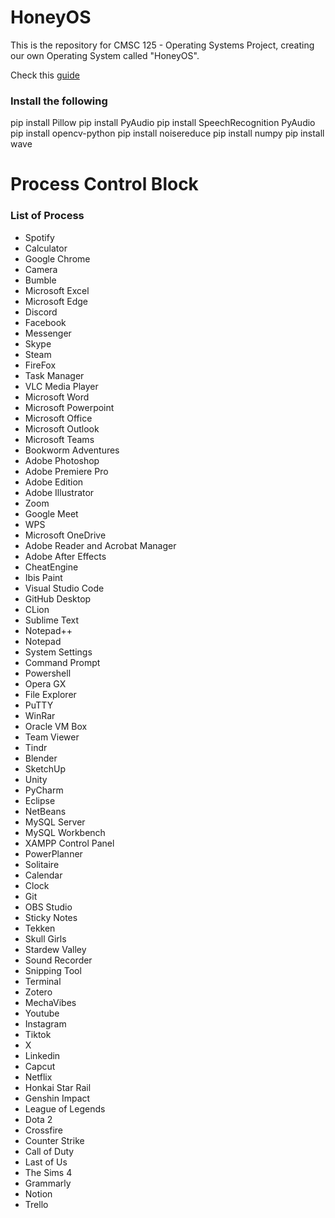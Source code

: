 # HoneyOS
This is the repository for CMSC 125 - Operating Systems Project, creating our own Operating System called "HoneyOS".

Check this [guide](https://docs.google.com/document/d/1kUrzteYyx8auVWL5AXtdf-8Lij3zD1IXBRL9RHT7Ho8/edit?usp=sharing)


### Install the following
pip install Pillow
pip install PyAudio
pip install SpeechRecognition PyAudio 
pip install opencv-python
pip install noisereduce
pip install numpy
pip install wave

# Process Control Block
### List of Process
* Spotify
* Calculator
* Google Chrome
* Camera
* Bumble
* Microsoft Excel
* Microsoft Edge
* Discord
* Facebook
* Messenger
* Skype
* Steam
* FireFox
* Task Manager
* VLC Media Player
* Microsoft Word
* Microsoft Powerpoint
* Microsoft Office
* Microsoft Outlook
* Microsoft Teams
* Bookworm Adventures
* Adobe Photoshop
* Adobe Premiere Pro
* Adobe Edition
* Adobe Illustrator
* Zoom
* Google Meet
* WPS
* Microsoft OneDrive
* Adobe Reader and Acrobat Manager
* Adobe After Effects
* CheatEngine
* Ibis Paint
* Visual Studio Code
* GitHub Desktop
* CLion
* Sublime Text
* Notepad++
* Notepad
* System Settings
* Command Prompt 
* Powershell
* Opera GX
* File Explorer
* PuTTY
* WinRar
* Oracle VM Box
* Team Viewer
* Tindr
* Blender
* SketchUp
* Unity
* PyCharm
* Eclipse
* NetBeans
* MySQL Server
* MySQL Workbench
* XAMPP Control Panel
* PowerPlanner
* Solitaire
* Calendar
* Clock
* Git
* OBS Studio
* Sticky Notes
* Tekken
* Skull Girls
* Stardew Valley
* Sound Recorder
* Snipping Tool
* Terminal
* Zotero
* MechaVibes
* Youtube
* Instagram
* Tiktok
* X
* Linkedin
* Capcut
* Netflix
* Honkai Star Rail
* Genshin Impact
* League of Legends
* Dota 2
* Crossfire
* Counter Strike
* Call of Duty
* Last of Us
* The Sims 4
* Grammarly
* Notion
* Trello

